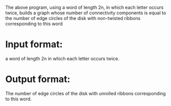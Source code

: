 The above program, using a word of length 2n, in which each letter occurs twice, builds a graph whose number of connectivity components is equal to the number of edge circles of the disk with non-twisted ribbons corresponding to this word

# Input format:
 a word of length 2n in which each letter occurs twice.

# Output format:
 The number of edge circles of the disk with unrolled ribbons corresponding to this word.

